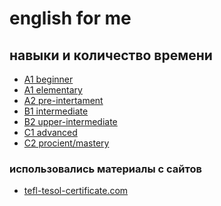 <h1>english for me</h1>
<h2>навыки и количество времени</h2>
<ul>
  <li><a href="content/01_a1-c2_description/1.1_a1-beginner.md">A1 beginner</a></li>
  <li><a href="content/01_a1-c2_description/1.2_a1-elementary.md">A1 elementary</a></li>
  <li><a href="content/01_a1-c2_description/1.3_a2-pre-intermediate.md">A2 pre-intertament</a></li>
  <li><a href="content/01_a1-c2_description/1.4_b1-intermediate.md">B1 intermediate</a></li>
  <li><a href="content/01_a1-c2_description/1.5_b2-upper-intermediate.md">B2 upper-intermediate</a></li>
  <li><a href="content/01_a1-c2_description/1.6_c1-advanced.md">C1 advanced</a></li>
  <li><a href="content/01_a1-c2_description/1.7_c2-procient-mastery.md">C2 procient/mastery</a></li>
</ul>
<h3>использовались материалы с сайтов</h3>
<ul>
	<li><a href="https://tefl-tesol-certificate.com/blog">tefl-tesol-certificate.com</a></li>
</ul>
